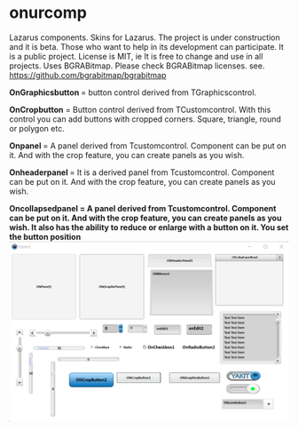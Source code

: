 # onurcomp
Lazarus components.
 Skins for Lazarus. The project is under construction and it is beta. Those who want to help in its development can participate. It is a public project. 
 License is MIT, ie It is free to change and use in all projects.
Uses BGRABitmap. Please check BGRABitmap licenses.
see. https://github.com/bgrabitmap/bgrabitmap



<p><b>OnGraphicsbutton </b> = button control derived from TGraphicscontrol.
<p><b>OnCropbutton</b> = Button control derived from TCustomcontrol. With this control you can add buttons with cropped corners. Square, triangle, round or polygon etc.
<p><b>Onpanel </b> = A panel derived from Tcustomcontrol. Component can be put on it. And with the crop feature, you can create panels as you wish.
<p><b>Onheaderpanel </b> = It is a derived panel from Tcustomcontrol. Component can be put on it. And with the crop feature, you can create panels as you wish.
<p><b>Oncollapsedpanel <b>= A panel derived from Tcustomcontrol. Component can be put on it. And with the crop feature, you can create panels as you wish. It also has the ability to reduce or enlarge with a button on it. You set the button position

<img src="https://github.com/Onur2x/onurcomp/blob/master/3450.png">
